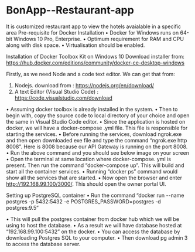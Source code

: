 # BonApp--Restaurant-app
It is customized restaurant app to view the hotels avaialable in a specific area
Pre-requisite for Docker Installation
•	Docker for Windows runs on 64-bit Windows 10 Pro, Enterprise.
•	Optimum requirement for RAM and CPU along with disk space. 
•	Virtualisation should be enabled.

Installation of Docker Toolbox Kit on Windows 10 
Download installer from: https://hub.docker.com/editions/community/docker-ce-desktop-windows 


Firstly, as we need Node and a code text editor. We can get that from:
1.	Nodejs. download from : https://nodejs.org/en/download/
2.	A text Editor (Visual Studio Code) : https://code.visualstudio.com/download

•	Assuming docker toolbox is already installed in the system.
•	Then to begin with, copy the source code to local directory of your choice and open the same in Visual Studio Code editor.
•	Since the application is hosted on docker, we will have a docker-compose .yml file. This file is responsible for starting the services.
•	Before running the services, download ngrok.exe and then open downloaded exe file and type the command “ngrok.exe http 8008”. Here is 8008 because our API Gateway is running on the port 8008.
•	Run the above command and you should see below image on your screen
•	Open the terminal at same location where docker-compose. yml is present. Then run the command “docker-compose up”. This will build and start all the container services.
•	Running “docker ps” command would show all the services that are started.
•	Now open the browser and enter http://192.168.99.100/3000/. This should open the owner portal UI.

Setting up PostgreSQL container
•	Run the command 
“docker run --name postgres -p 5432:5432 -e POSTGRES_PASSWORD=postgres -d postgres:9.5”

•	This will pull the postgres container from docker hub which we will be using to host the database.
•	As a result we will have database hosted at “192.168.99.100:5432” on the docker.
•	You can access the database by downloading Postgres SQL to your computer.
•	Then download pg admin 3 to access the database server.
